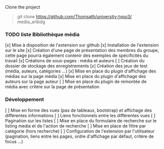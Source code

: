 Clone the project
 >git clone https://github.com/Thomsath/university-typo3/ media_artbdg

### TODO liste Bibliothèque média
[x] Mise à disposition de l'extension sur github
[x] Installation de l'extension sur le site
[x] Création d'une page de présentation des membres du groupe, cette page pourra également contenir des exemples de spécificités du travail
[x] Créations de sous-pages : média et auteurs
[ ] Création du dossier de stockage des enregistrements
[x] Création des jeux de test (média, auteurs, catégories ...)
[x] Mise en place du plugin d'affichage des médias sur la page média
[x] Mise en place du plugin d'affichage des auteurs sur la page auteur
[ ] Mise en place du plugin de remontée de média avec critère sur la page de présentation

### Développement

[ ] Mise en forme des vues (pas de tableaux, bootstrap) et affichage des différentes informations
[ ] Liens fonctionnels entre les différentes vues
[ ] Pagination sur les listes
[ ] Mise en place du formulaire de recherche sur le listing media et de l'action de recherche
[ ] Mise en place de filtre par catégorie (hors recherche)
[ ] Configuration de l'extension par l'utilisateur (pagination, liens entre les pages, ordre d'affichage par défaut, critère de focus ...)
